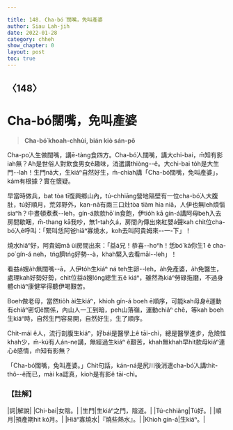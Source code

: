 ```yaml
---

title: 148. Cha-bó͘闊嘴，免叫產婆
author: Siau Lah-jih
date: 2022-01-28
category: chheh
show_chapter: 0
layout: post
toc: true
---
```

  
## 〈148〉
# Cha-bó͘闊嘴，免叫產婆
>**Cha-bó͘ khoah-chhùi, bián kiò sán-pô**
 
Cha-po͘人生做闊嘴，講ē-tàng食四方。Cha-bó͘人闊嘴，講大chi-bai，m̄知有影iah無？Ah是世俗人對飲食男女ê趣味，消遣講thiòng--ê。大chi-bai to̍h是大生門--lah！生門nā大，生kiáⁿ自然好生，m̄-chiah講「Cha-bó͘闊嘴，免叫產婆」，kám有根據？實在懷疑。

早當時做兵，bat tòa tī復興鄉山內，tú-chhiāng營地隔壁有一位cha-bó͘人大腹肚，tú好順月，荒郊野外，kan-nā有兩三口灶tòa tiàm hia niâ，人伊也無leh煩惱siaⁿh？中晝頓煮煮--leh，gín-á款款hō͘ in食飽，伊tio̍h kā gín-á講阿母beh入去房間歇睏，m̄-thang kā我吵，無1-tah久á，房間內傳出來紅嬰á聲kah chit位cha-bó͘人ê呼叫：「緊叫恁阿爸hiâⁿ寡燒水，koh去叫阿貴姆來--一-下」！

燒水hiâⁿ好，阿貴姆mā ùi房間出來：「益á兄！恭喜--hoⁿh！恁bó͘ kā你生1 ê cha-po͘ gín-á neh，tńg臍tńg好勢--à，khah緊入去看māi--leh」！

看益á嫂a̍h無闊嘴--ā，人伊to̍h生kiáⁿ ná teh生卵--leh，a̍h免產婆，a̍h免醫生，處理kah好勢好勢，chit位益á嫂lóng總生五ê kiáⁿ，雖然為kiáⁿ勞碌拖磨，不過身體chiâⁿ康健罕得聽伊喝艱苦。

Boeh做老母，當然tio̍h ài生kiáⁿ，khioh gín-á boeh ē順序，可能kah母身ê運動有chiâⁿ密切ê關係，內山人一工到暗，peh山落嶺，運動chiâⁿ chē，等kah boeh生kiáⁿ時，自然生門容易開，自然好生，生了順序。

Chit-mái ê人，流行剖腹生kiáⁿ，好bái是醫學上ê tāi-chì，總是醫學進步，危險性khah少，m̄-kú有人án-ne講，無經過生kiáⁿ ê艱苦，khah無khah早hit款母kiáⁿ連心ê感情，m̄知有影無？

「Cha-bó͘闊嘴，免叫產婆。」Chit句話，kán-ná是尻川後消遣cha-bó͘人講thit-thô--ê而已，mài ka認真，kioh是有影ê tāi-chì。

### 【註解】

|詞|解說|
|Chi-bai|女陰。|
|生門|生kiáⁿ之門，陰道。|
|Tú-chhiāng|Tú好。|
|順月|預產期hit kó͘月。|
|Hiâⁿ寡燒水|『燒些熱水』。|
|Khioh gín-á|生kiáⁿ。|
